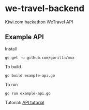 # we-travel-backend
Kiwi.com hackathon WeTravel API

## Example API
Install
```
go get -u github.com/gorilla/mux
```

To build
```
go build example-api.go
```

To run 
```
go run example-api.go
```

Tutorial:
[API tutorial](https://medium.com/the-andela-way/build-a-restful-json-api-with-golang-85a83420c9da)

